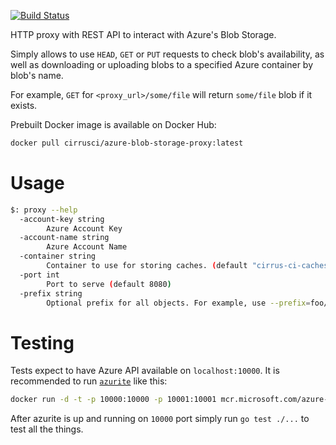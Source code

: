 [![Build Status](https://api.cirrus-ci.com/github/cirruslabs/azure-blob-storage-proxy.svg)](https://cirrus-ci.com/github/cirruslabs/azure-blob-storage-proxy)

HTTP proxy with REST API to interact with Azure's Blob Storage.

Simply allows to use `HEAD`, `GET` or `PUT` requests to check blob's availability, as well as downloading or uploading
blobs to a specified Azure container by blob's name.

For example, `GET` for `<proxy_url>/some/file` will return `some/file` blob if it exists.

Prebuilt Docker image is available on Docker Hub:

```bash
docker pull cirrusci/azure-blob-storage-proxy:latest
```


# Usage 

```bash
$: proxy --help
  -account-key string
        Azure Account Key
  -account-name string
        Azure Account Name
  -container string
        Container to use for storing caches. (default "cirrus-ci-caches")
  -port int
        Port to serve (default 8080)
  -prefix string
        Optional prefix for all objects. For example, use --prefix=foo/.
```

# Testing

Tests expect to have Azure API available on `localhost:10000`. It is recommended to run [`azurite`](https://github.com/azure/azurite) like this:

```bash
docker run -d -t -p 10000:10000 -p 10001:10001 mcr.microsoft.com/azure-storage/azurite
```

After azurite is up and running on `10000` port simply run `go test ./...` to test all the things.
